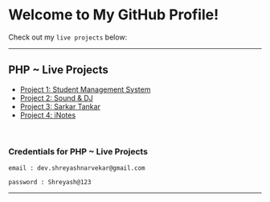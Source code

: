 # Welcome to My GitHub Profile!
Check out my `live projects` below:

<hr>

## PHP ~ Live Projects

- [Project 1: Student Management System](http://sms.shreyash.great-site.net/login.php)
- [Project 2: Sound & DJ](https://sound.shreyash.great-site.net/)
- [Project 3: Sarkar Tankar](sarkartankar.shreyash.great-site.net)
- [Project 4: iNotes](crudoperations.shreyash.great-site.net)

<br>

### Credentials for PHP ~ Live Projects

`
email : dev.shreyashnarvekar@gmail.com
`

`
password : Shreyash@123
`
<hr>
